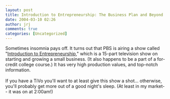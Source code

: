```yaml
---
layout: post
title: Introduction to Entrepreneurship: The Business Plan and Beyond
date: 2004-03-10 02:26
author: jrj
comments: true
categories: [Uncategorized]
---
```

Sometimes insomnia pays off. It turns out that PBS is airing a show called "<a href="http://www.pbs.org/als/intro_entrepreneur/" target="_blank">Introduction to Entrepreneurship</a>," which is a 15-part television show on starting and growing a small business. (It also happens to be a part of a for-credit college course.) It has very high production values, and top-notch information.<br /><br />If you have a TiVo you'll want to at least give this show a shot... otherwise, you'll probably get more out of a good night's sleep. (At least in my market-- it was on at 2:00am!)
